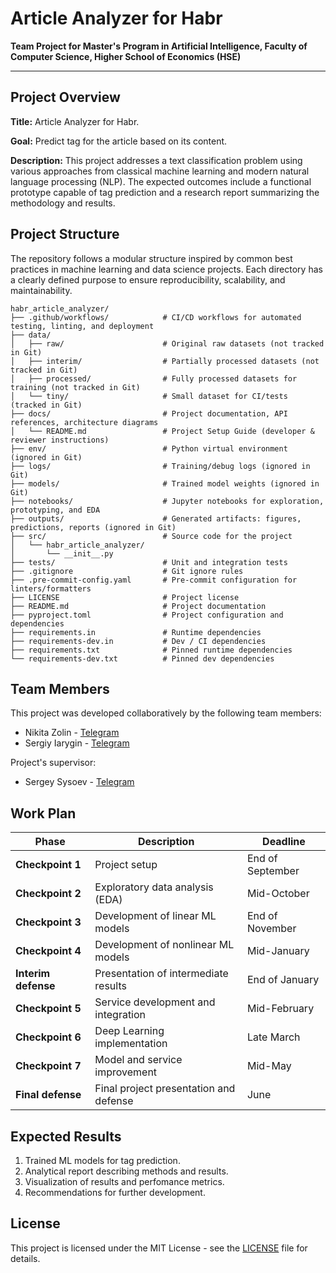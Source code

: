 # Article Analyzer for Habr

**Team Project for Master's Program in Artificial Intelligence, Faculty of Computer Science, Higher School of Economics (HSE)**

---

## Project Overview

**Title:** Article Analyzer for Habr.

**Goal:** Predict tag for the article based on its content.

**Description:** This project addresses a text classification problem using various approaches from classical machine learning and modern natural language processing (NLP). The expected outcomes include a functional prototype capable of tag prediction and a research report summarizing the methodology and results.

## Project Structure

The repository follows a modular structure inspired by common best practices in machine learning and data science projects. Each directory has a clearly defined purpose to ensure reproducibility, scalability, and maintainability.

```
habr_article_analyzer/
├── .github/workflows/            # CI/CD workflows for automated testing, linting, and deployment
├── data/
│   ├── raw/                      # Original raw datasets (not tracked in Git)
│   ├── interim/                  # Partially processed datasets (not tracked in Git)
│   ├── processed/                # Fully processed datasets for training (not tracked in Git)
│   └── tiny/                     # Small dataset for CI/tests (tracked in Git)
├── docs/                         # Project documentation, API references, architecture diagrams
│   └── README.md                 # Project Setup Guide (developer & reviewer instructions)
├── env/                          # Python virtual environment (ignored in Git)
├── logs/                         # Training/debug logs (ignored in Git)
├── models/                       # Trained model weights (ignored in Git)
├── notebooks/                    # Jupyter notebooks for exploration, prototyping, and EDA
├── outputs/                      # Generated artifacts: figures, predictions, reports (ignored in Git)
├── src/                          # Source code for the project
│   └── habr_article_analyzer/
│       └── __init__.py
├── tests/                        # Unit and integration tests
├── .gitignore                    # Git ignore rules
├── .pre-commit-config.yaml       # Pre-commit configuration for linters/formatters
├── LICENSE                       # Project license
├── README.md                     # Project documentation
├── pyproject.toml                # Project configuration and dependencies
├── requirements.in               # Runtime dependencies
├── requirements-dev.in           # Dev / CI dependencies
├── requirements.txt              # Pinned runtime dependencies
└── requirements-dev.txt          # Pinned dev dependencies
```

## Team Members

This project was developed collaboratively by the following team members:

- Nikita Zolin - [Telegram](https://t.me/vozmuvseros)
- Sergiy Iarygin - [Telegram](https://t.me/SergiyYar)

Project's supervisor:

- Sergey Sysoev - [Telegram](https://t.me/yegerless)

## Work Plan

| Phase | Description | Deadline |
|-------|--------------|-----------|
| **Checkpoint 1** | Project setup | End of September |
| **Checkpoint 2** | Exploratory data analysis (EDA) | Mid-October |
| **Checkpoint 3** | Development of linear ML models | End of November |
| **Checkpoint 4** | Development of nonlinear ML models | Mid-January |
| **Interim defense** | Presentation of intermediate results | End of January |
| **Checkpoint 5** | Service development and integration | Mid-February |
| **Checkpoint 6** | Deep Learning implementation | Late March |
| **Checkpoint 7** | Model and service improvement | Mid-May |
| **Final defense** | Final project presentation and defense | June |

## Expected Results

1. Trained ML models for tag prediction.
2. Analytical report describing methods and results.
3. Visualization of results and perfomance metrics.
4. Recommendations for further development.

## License

This project is licensed under the MIT License - see the [LICENSE](LICENSE) file for details.
